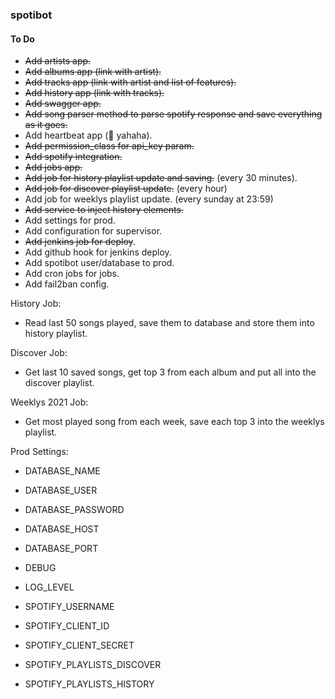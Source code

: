 ### spotibot


#### To Do

* ~~Add artists app.~~
* ~~Add albums app (link with artist).~~
* ~~Add tracks app (link with artist and list of features).~~
* ~~Add history app (link with tracks).~~
* ~~Add swagger app.~~
* ~~Add song parser method to parse spotify response and save everything as it goes.~~  
* Add heartbeat app (🌿 yahaha).
* ~~Add permission_class for api_key param.~~  
* ~~Add spotify integration.~~
* ~~Add jobs app.~~
* ~~Add job for history playlist update and saving.~~ (every 30 minutes).
* ~~Add job for discover playlist update.~~ (every hour)
* Add job for weeklys playlist update. (every sunday at 23:59)
* ~~Add service to inject history elements.~~
* Add settings for prod.
* Add configuration for supervisor.
* ~~Add jenkins job for deploy~~.
* Add github hook for jenkins deploy.
* Add spotibot user/database to prod.
* Add cron jobs for jobs.
* Add fail2ban config.



History Job:
  * Read last 50 songs played, save them to database and store them into history playlist.

Discover Job:
  * Get last 10 saved songs, get top 3 from each album and put all into the discover playlist.

Weeklys 2021 Job:
  * Get most played song from each week, save each top 3 into the weeklys playlist.


Prod Settings:

* DATABASE_NAME
* DATABASE_USER
* DATABASE_PASSWORD
* DATABASE_HOST
* DATABASE_PORT

* DEBUG
* LOG_LEVEL

* SPOTIFY_USERNAME
* SPOTIFY_CLIENT_ID
* SPOTIFY_CLIENT_SECRET
* SPOTIFY_PLAYLISTS_DISCOVER
* SPOTIFY_PLAYLISTS_HISTORY

